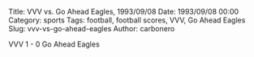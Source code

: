 Title: VVV vs. Go Ahead Eagles, 1993/09/08
Date: 1993/09/08 00:00
Category: sports
Tags: football, football scores, VVV, Go Ahead Eagles
Slug: vvv-vs-go-ahead-eagles
Author: carbonero


VVV 1 - 0 Go Ahead Eagles
